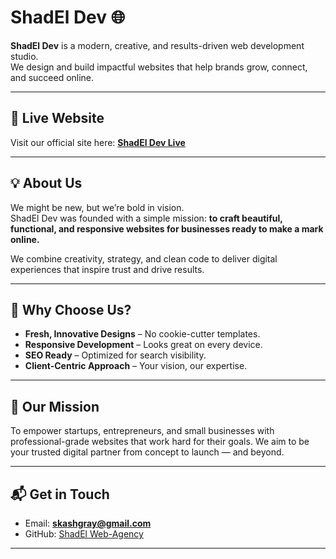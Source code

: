 # ShadEl Dev 🌐

**ShadEl Dev** is a modern, creative, and results-driven web development studio.  
We design and build impactful websites that help brands grow, connect, and succeed online.  

---

## 🚀 Live Website
Visit our official site here: **[ShadEl Dev Live](https://your-username.github.io/shadel-dev/)**

---

## 💡 About Us
We might be new, but we’re bold in vision.  
ShadEl Dev was founded with a simple mission: **to craft beautiful, functional, and responsive websites for businesses ready to make a mark online.**  

We combine creativity, strategy, and clean code to deliver digital experiences that inspire trust and drive results.

---

## 📌 Why Choose Us?
- **Fresh, Innovative Designs** – No cookie-cutter templates.
- **Responsive Development** – Looks great on every device.
- **SEO Ready** – Optimized for search visibility.
- **Client-Centric Approach** – Your vision, our expertise.

---

## 🎯 Our Mission
To empower startups, entrepreneurs, and small businesses with professional-grade websites that work hard for their goals. We aim to be your trusted digital partner from concept to launch — and beyond.

---

## 📬 Get in Touch
- Email: **skashgray@gmail.com**
- GitHub: [ShadEl Web-Agency](https://github.com/your-username)

---
